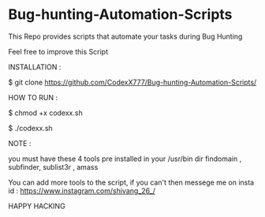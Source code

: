 # Bug-hunting-Automation-Scripts

This Repo provides scripts that automate your tasks during Bug Hunting

Feel free to improve this Script 

INSTALLATION :

$ git clone https://github.com/CodexX777/Bug-hunting-Automation-Scripts/

HOW TO RUN :

$ chmod +x codexx.sh

$ ./codexx.sh

NOTE :

you must have these 4 tools pre installed in your /usr/bin dir
findomain , subfinder, sublist3r , amass

You can add more tools to the script, if you can't then messege me on insta id : https://www.instagram.com/shivang_26_/

HAPPY HACKING
